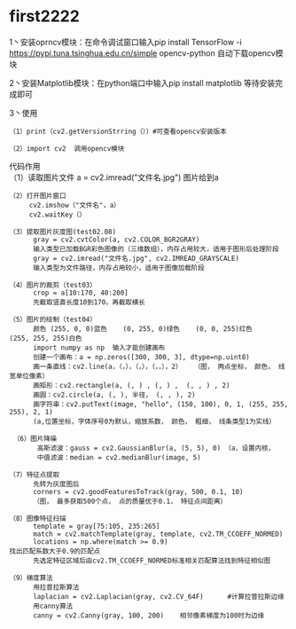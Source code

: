 # first2222
  1丶安装oprncv模块：在命令调试窗口输入pip install TensorFlow -i https://pypi.tuna.tsinghua.edu.cn/simple opencv-python 自动下载opencv模块
 
  2丶安装Matplotlib模块：在python端口中输入pip install matplotlib 等待安装完成即可

  3丶使用
    
    （1）print（cv2.getVersionStrring（））#可查看opencv安装版本
    
    （2）import cv2  调用opencv模块
    
  代码作用  
    （1）读取图片文件
         a = cv2.imread("文件名.jpg")  图片给到a
    
    （2）打开图片窗口
         cv2.imshow（"文件名"，a）
         cv2.waitKey（）                          
    
    （3）提取图片灰度图(test02.08)
          gray = cv2.cvtColor(a, cv2.COLOR_BGR2GRAY)
          输入类型已加载BGR彩色图像的（三维数组），内存占用较大，适用于图形后处理阶段
          gray = cv2.imread("文件名.jpg", cv2.IMREAD_GRAYSCALE)
          输入类型为文件路径，内存占用较小，适用于图像加载阶段

    （4）图片的裁剪（test03）
          crop = a[10:170, 40:200]
          先截取竖直长度10到170，再截取横长

    （5）图片的绘制（test04）
          颜色 (255, 0, 0)蓝色    (0, 255, 0)绿色    (0, 0, 255)红色     (255, 255, 255)白色
          import numpy as np  输入才能创建画布
          创建一个画布：a = np.zeros([300, 300, 3], dtype=np.uint8)
          画一条直线：cv2.line(a，（，），（，），（，，），2）   （图， 两点坐标， 颜色， 线宽单位像素）
          画矩形：cv2.rectangle(a, (, ) , (, ) ,  (, , ) , 2)
          画圆：cv2.circle(a, (, ), 半径， (, , ), 2)
          画字符串：cv2.putText(image, "hello", (150, 100), 0, 1, (255, 255, 255), 2, 1)
          (a,位置坐标，字体序号0为默认，缩放系数， 颜色， 粗细， 线条类型1为实线）
     
     （6）图片降噪
           高斯滤波：gauss = cv2.GaussianBlur(a, (5, 5), 0) （a，设置内核， 
           中值滤波：median = cv2.medianBlur(image, 5) 

    （7）特征点提取
          先转为灰度图后
          corners = cv2.goodFeaturesToTrack(gray, 500, 0.1, 10)
          （图， 最多获取500个点， 点的质量优于0.1， 特征点间距离）

    （8）图像特征扫描
          template = gray[75:105, 235:265]                                    
          match = cv2.matchTemplate(gray, template, cv2.TM_CCOEFF_NORMED)     
          locations = np.where(match >= 0.9)                                  找出匹配系数大于0.9的匹配点
          先选定特征区域后由cv2.TM_CCOEFF_NORMED标准相关匹配算法找到特征相似图

    （9）梯度算法
          用拉普拉斯算法
          laplacian = cv2.Laplacian(gray, cv2.CV_64F)      #计算拉普拉斯边缘
          用canny算法
          canny = cv2.Canny(gray, 100, 200)    相邻像素梯度为100时为边缘

          
